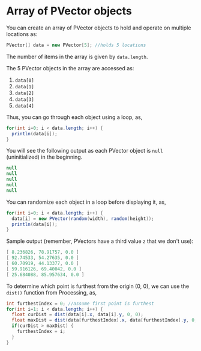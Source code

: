 # Array of PVector objects

You can create an array of PVector objects to hold and operate on multiple locations as:

```java
PVector[] data = new PVector[5]; //holds 5 locations
```

The number of items in the array is given by `data.length`.

The 5 PVector objects in the array are accessed as:

1. `data[0]`
2. `data[1]`
3. `data[2]`
4. `data[3]`
5. `data[4]`

Thus, you can go through each object using a loop, as,

```java
for(int i=0; i < data.length; i++) {
  println(data[i]);
}
```

You will see the following output as each PVector object is `null` (uninitialized) in the beginning.

```java
null
null
null
null
null
```

You can randomize each object in a loop before displaying it, as,

```java
for(int i=0; i < data.length; i++) {
  data[i] = new PVector(random(width), random(height));
  println(data[i]);
}
```

Sample output (remember, PVectors have a third value `z` that we don't use):

```java
[ 8.236826, 78.91757, 0.0 ]
[ 92.74533, 54.27635, 0.0 ]
[ 60.70919, 44.13377, 0.0 ]
[ 59.916126, 69.40042, 0.0 ]
[ 25.684088, 85.957634, 0.0 ]
```

To determine which point is furthest from the origin (0, 0), we can use the `dist()` function from Processing, as,

```java
int furthestIndex = 0; //assume first point is furthest
for(int i=1; i < data.length; i++) {
  float curDist = dist(data[i].x, data[i].y, 0, 0);
  float maxDist = dist(data[furthestIndex].x, data[furthestIndex].y, 0, 0);
  if(curDist > maxDist) {
    furthestIndex = i;
  }
}
```
  
  
  
  
